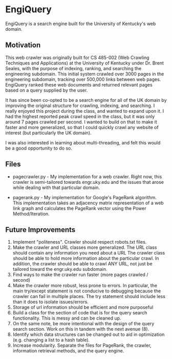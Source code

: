 # EngiQuery
EngiQuery is a search engine built for the University of Kentucky's web domain.    

## Motivation
This web crawler was originally built for CS 485-002 (Web Crawling Techniques and Applications) at the University of Kentucky under Dr. 
Brent Seales, with the purpose of indexing, ranking, and searching the engineering subdomain. This initial system crawled over 3000 pages in the engineering subdomain, tracking over 500,000 links between web pages. EngiQuery ranked these web documents and returned relevant pages based on a query supplied by the user.  

It has since been co-opted to be a search engine for all of the UK domain by improving the original structure for crawling, indexing, and searching. I really enjoyed this project during the class, and wanted to expand upon it. I had the highest reported peak crawl speed in the class, but it was only around 7 pages crawled per second. I wanted to build on that to make it faster and more generalized, so that I could quickly crawl any website of interest (but particularly the UK domain).  

I was also interested in learning about multi-threading, and felt this would be a good opportunity to do so.


## Files
  * pagecrawler.py - My implementation for a web crawler. Right now, this crawler is semi-tailored towards engr.uky.edu and the issues that arose while dealing with that particular domain. 
  
  * pagerank.py - My implementation for Google's PageRank algorithm. This implementation takes an adjacency matrix representation of a web link graph and calculates the PageRank vector using the Power Method/Iteration. 
  
  
## Future Improvements
  1. Implement "politeness". Crawler should respect robots.txt files.
  2. Make the crawler and URL classes more generalized. The URL class should contain any information you need about a URL
     The crawler class should be able to hold more information about the particular crawl. In addition, the crawler should be able to 
     crawl ANY URL, not just be tailored toward the engr.uky.edu subdomain.
  3. Find ways to make the crawler run faster (more pages crawled / second)
  4. Make the crawler more robust, less prone to errors. In particular, the main try/except statement is not conducive to debugging
     because the crawler can fail in multiple places. The try statement should include less than it does to isolate issues/errors.
  5. Storage of url information should be efficient and more purposeful
  6. Build a class for the section of code that is for the query search functionality. This is messy and can be cleaned up.
  7. On the same note, be more intentional with the design of the query search section. Work on this in tandem with the next avenue (8).
  8. Identify which data structures can be changed out to aid in optimization (e.g. changing a list to a hash table).
  9. Increase modularity. Separate the files for PageRank, the crawler, information retrieval methods, and the query engine.
